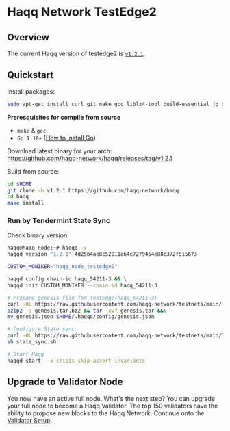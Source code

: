 # Haqq Network TestEdge2

## Overview

The current Haqq version of testedge2 is [`v1.2.1`](https://github.com/haqq-network/haqq/releases/tag/v1.2.1).


## Quickstart

Install packages:
```sh
sudo apt-get install curl git make gcc liblz4-tool build-essential jq bzip2 -y
```

**Preresquisites for compile from source**
- `make` & `gcc` 
- `Go 1.18+` ([How to install Go](https://www.digitalocean.com/community/tutorials/how-to-install-go-on-ubuntu-20-04))

Download latest binary for your arch: </br>
https://github.com/haqq-network/haqq/releases/tag/v1.2.1

Build from source:
```sh
cd $HOME
git clone -b v1.2.1 https://github.com/haqq-network/haqq
cd haqq
make install
```

### Run by Tendermint State Sync
Check binary version:
```sh
haqq@haqq-node:~# haqqd -v
haqqd version "1.2.1" 4d25b4ae8c52011a64c7279454e88c372f515673
```

```sh
CUSTOM_MONIKER="haqq_node_testedge2"

haqqd config chain-id haqq_54211-3 && \
haqqd init CUSTOM_MONIKER --chain-id haqq_54211-3

# Prepare genesis file for TestEdge(haqq_54211-3)
curl -OL https://raw.githubusercontent.com/haqq-network/testnets/main/TestEdge2/genesis.tar.bz2 &&\
bzip2 -d genesis.tar.bz2 && tar -xvf genesis.tar &&\
mv genesis.json $HOME/.haqqd/config/genesis.json

# Configure State sync
curl -OL https://raw.githubusercontent.com/haqq-network/testnets/main/TestEdge2/state_sync.sh &&\
sh state_sync.sh

# Start Haqq
haqqd start --x-crisis-skip-assert-invariants
```

## Upgrade to Validator Node
You now have an active full node. What's the next step? You can upgrade your full node to become a Haqq Validator. The top 150 validators have the ability to propose new blocks to the Haqq Network. Continue onto the [Validator Setup](https://docs.haqq.network/guides/validators/setup.html).
